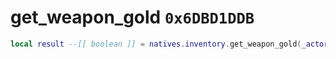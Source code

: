 # get_weapon_gold `0x6DBD1DDB`

```lua
local result --[[ boolean ]] = natives.inventory.get_weapon_gold(_actor --[[ number ]], _weaponmodel --[[ number ]])
```